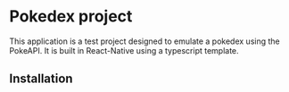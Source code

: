 # Pokedex project

This application is a test project designed to emulate a pokedex using the PokeAPI. It is built in React-Native using a typescript template. 

## Installation

